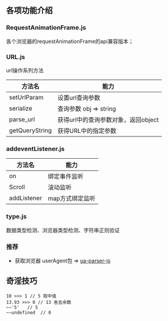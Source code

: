 ## 各项功能介绍

### RequestAnimationFrame.js
各个浏览器的requestAnimationFrame的api兼容版本；


### URL.js 
url操作系列方法

方法名 | 能力 
--- | --- 
setUrlParam | 设置url查询参数 
serialize | 查询参数 obj => string
parse_url | 获得url中的查询参数对象，返回object
getQueryString | 获得URL中的指定参数


### addeventListener.js

方法名 | 能力 
--- | --- 
on | 绑定事件监听
Scroll | 滚动监听
addListener | map方式绑定监听

### type.js
数据类型检测、浏览器类型检测、字符串正则验证


### 推荐
- 获取浏览器 userAgent包 =>
[ua-parser-js](https://www.npmjs.com/package/ua-parser-js)



## 奇淫技巧

```
10 >>> 1 // 5 取中值
13.93 >>> 0 // 13 舍去余数
~~'5'   // 5
~~undefined  // 0

```
